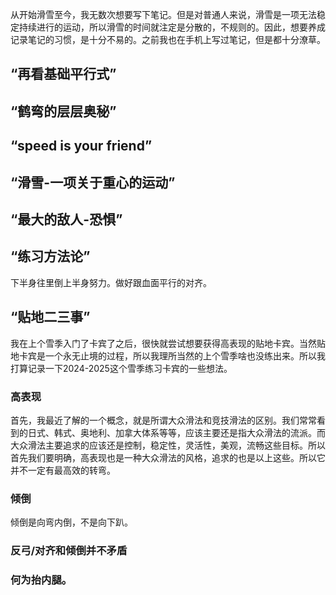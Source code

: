 从开始滑雪至今，我无数次想要写下笔记。但是对普通人来说，滑雪是一项无法稳定持续进行的运动，所以滑雪的时间就注定是分散的，不规则的。因此，想要养成记录笔记的习惯，是十分不易的。之前我也在手机上写过笔记，但是都十分潦草。

## “再看基础平行式”

## “鹤弯的层层奥秘”

## “speed is your friend”

## “滑雪-一项关于重心的运动”

## “最大的敌人-恐惧”

## “练习方法论”

下半身往里倒上半身努力。做好跟血面平行的对齐。

## “贴地二三事”  

我在上个雪季入门了卡宾了之后，很快就尝试想要获得高表现的贴地卡宾。当然贴地卡宾是一个永无止境的过程，所以我理所当然的上个雪季啥也没练出来。所以我打算记录一下2024-2025这个雪季练习卡宾的一些想法。

### 高表现  

首先，我最近了解的一个概念，就是所谓大众滑法和竞技滑法的区别。我们常常看到的日式、韩式、奥地利、加拿大体系等等，应该主要还是指大众滑法的流派。而大众滑法主要追求的应该还是控制，稳定性，灵活性，美观，流畅这些目标。所以首先我们要明确，高表现也是一种大众滑法的风格，追求的也是以上这些。所以它并不一定有最高效的转弯。

### 倾倒  

倾倒是向弯内倒，不是向下趴。

### 反弓/对齐和倾倒并不矛盾  

### 何为抬内腿。

